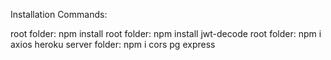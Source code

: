 Installation Commands:

root folder: npm install
root folder: npm install jwt-decode
root folder: npm i axios heroku
server folder: npm i cors pg express
